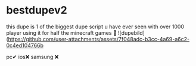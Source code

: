 # bestdupev2
this dupe is 1 of the biggest dupe script u have ever seen with over 1000 player using it for half the minecraft games 🎇
![dupebild](https://github.com/user-attachments/assets/7f048adc-b3cc-4a69-a6c2-0c4ed104766b

pc✔
ios❌
samsung ❌
